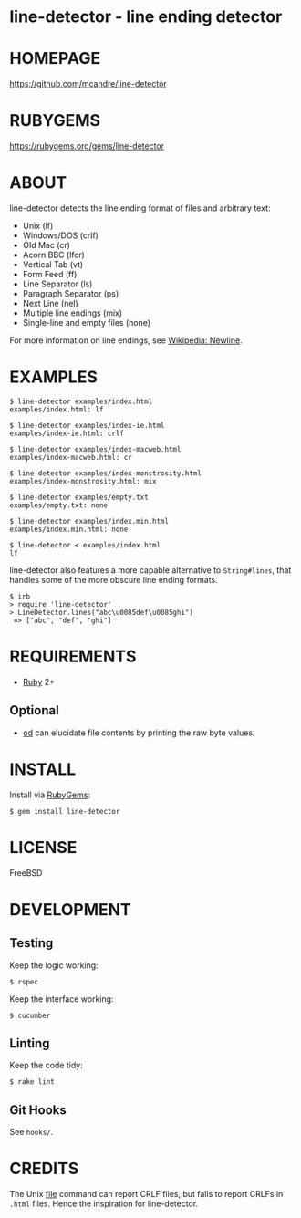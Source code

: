 # line-detector - line ending detector

# HOMEPAGE

https://github.com/mcandre/line-detector

# RUBYGEMS

https://rubygems.org/gems/line-detector

# ABOUT

line-detector detects the line ending format of files and arbitrary text:

* Unix (lf)
* Windows/DOS (crlf)
* Old Mac (cr)
* Acorn BBC (lfcr)
* Vertical Tab (vt)
* Form Feed (ff)
* Line Separator (ls)
* Paragraph Separator (ps)
* Next Line (nel)
* Multiple line endings (mix)
* Single-line and empty files (none)

For more information on line endings, see [Wikipedia: Newline](https://en.wikipedia.org/wiki/Newline).

# EXAMPLES

```
$ line-detector examples/index.html 
examples/index.html: lf

$ line-detector examples/index-ie.html 
examples/index-ie.html: crlf

$ line-detector examples/index-macweb.html 
examples/index-macweb.html: cr

$ line-detector examples/index-monstrosity.html 
examples/index-monstrosity.html: mix

$ line-detector examples/empty.txt
examples/empty.txt: none

$ line-detector examples/index.min.html 
examples/index.min.html: none

$ line-detector < examples/index.html 
lf
```

line-detector also features a more capable alternative to `String#lines`, that handles some of the more obscure line ending formats.

```
$ irb
> require 'line-detector'
> LineDetector.lines("abc\u0085def\u0085ghi")
 => ["abc", "def", "ghi"]
```

# REQUIREMENTS

* [Ruby](https://www.ruby-lang.org/) 2+

## Optional

* [od](http://man.cx/od) can elucidate file contents by printing the raw byte values.

# INSTALL

Install via [RubyGems](http://rubygems.org/):

```
$ gem install line-detector
```

# LICENSE

FreeBSD

# DEVELOPMENT

## Testing

Keep the logic working:

```
$ rspec
```

Keep the interface working:

```
$ cucumber
```

## Linting

Keep the code tidy:

```
$ rake lint
```

## Git Hooks

See `hooks/`.

# CREDITS

The Unix [file](http://man.cx/file) command can report CRLF files, but fails to report CRLFs in `.html` files. Hence the inspiration for line-detector.
